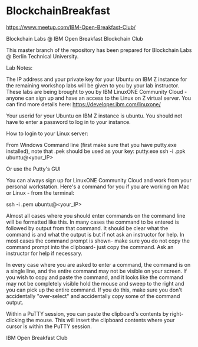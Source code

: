 # BlockchainBreakfast
https://www.meetup.com/IBM-Open-Breakfast-Club/

Blockchain Labs @ IBM Open Breakfast Blockchain Club

This master branch of the repository has been prepared for Blockchain Labs @ Berlin Technical University.

Lab Notes:

The IP address and your private key for your Ubuntu on IBM Z instance for the remaining workshop labs will be given to you by your lab instructor. These labs are being brought to you by IBM LinuxONE Community Cloud - anyone can sign up and have an access to the Linux on Z virtual server. You can find more details here: https://developer.ibm.com/linuxone/

Your userid for your Ubuntu on IBM Z instance is ubuntu. You should not have to enter a password to log in to your instance.

How to login to your Linux server:

From Windows Command line (first make sure that you have putty.exe installed), note that .pek should be used as your key: putty.exe ssh -i <yourkey>.ppk ubuntu@<your_IP>

Or use the Putty's GUI

You can always sign up for LinuxONE Community Cloud and work from your personal workstation. Here's a command for you if you are working on Mac or Linux - from the terminal:

ssh -i <yourkey>.pem ubuntu@<your_IP>

Almost all cases where you should enter commands on the command line will be formatted like this. In many cases the command to be entered is followed by output from that command. It should be clear what the command is and what the output is but if not ask an instructor for help. In most cases the command prompt is shown- make sure you do not copy the command prompt into the clipboard- just copy the command. Ask an instructor for help if necessary.

In every case where you are asked to enter a command, the command is on a single line, and the entire command may not be visible on your screen. If you wish to copy and paste the command, and it looks like the command may not be completely visible hold the mouse and sweep to the right and you can pick up the entire command. If you do this, make sure you don't accidentally "over-select" and accidentally copy some of the command output.

Within a PuTTY session, you can paste the clipboard's contents by right-clicking the mouse. This will insert the clipboard contents where your cursor is within the PuTTY session.

IBM Open Breakfast Club
